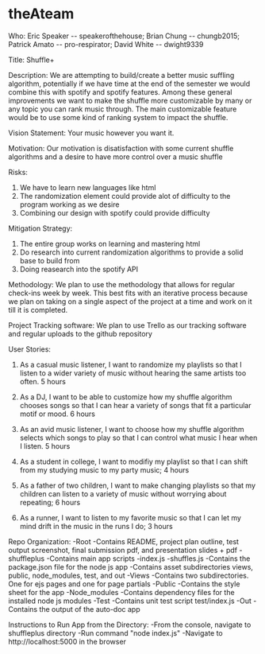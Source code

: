 # theAteam

Who: 
Eric Speaker -- speakerofthehouse;
Brian Chung -- chungb2015;
Patrick Amato -- pro-respirator;
David White -- dwight9339

Title: Shuffle+

Description: 
  We are attempting to build/create a better music suffling algorithm, potentially if we have time at the end of the semester we would combine this with spotify and spotify features. Among these general improvements we want to make the shuffle more customizable by many or any topic you can rank music through. The main customizable feature would be to use some kind of ranking system to impact the shuffle.

Vision Statement:
  Your music however you want it.
  
Motivation:
  Our motivation is disatisfaction with some current shuffle algorithms and a desire to have more control over a music shuffle
  
Risks: 
  1. We have to learn new languages like html
  2. The randomization element could provide alot of difficulty to the program working as we desire
  3. Combining our design with spotify could provide difficulty

Mitigation Strategy:
  1. The entire group works on learning and mastering html
  2. Do research into current randomization algorithms to provide a solid base to build from
  3. Doing reasearch into the spotify API
  
Methodology:
  We plan to use the methodology that allows for regular check-ins week by week. This best fits with an iterative process because we plan on taking on a single aspect of the project at a time and work on it till it is completed. 
  
Project Tracking software:
  We plan to use Trello as our tracking software and regular uploads to the github repository
  
User Stories:

1) As a casual music listener, I want to randomize my playlists so that I listen to a wider variety of music without hearing the same artists too often. 5 hours

2) As a DJ, I want to be able to customize how my shuffle algorithm chooses songs so that I can hear a variety of songs that fit a particular motif or mood. 6 hours

3) As an avid music listener, I want to choose how my shuffle algorithm selects which songs to play so that I can control what music I hear when I listen. 5 hours
  
4) As a student in college, I want to modifiy my playlist so that I can shift from my studying music to my party music; 4 hours

5) As a father of two children, I want to make changing playlists so that my children can listen to a variety of music without worrying about repeating; 6 hours

6) As a runner, I want to listen to my favorite music so that I can let my mind drift in the music in the runs I do; 3 hours

Repo Organization:
-Root
	-Contains README, project plan outline, test output screenshot, final submission pdf, and presentation slides + pdf
-shuffleplus
	-Contains main app scripts
		-index.js
		-shuffles.js
	-Contains the package.json file for the node js app
	-Contains asset subdirectories views, public, node_modules, test, and out
-Views
	-Contains two subdirectories. One for ejs pages and one for page partials
-Public
	-Contains the style sheet for the app
-Node_modules
	-Contains dependency files for the installed node js modules
-Test
	-Contains unit test script test/index.js
-Out 
	-Contains the output of the auto-doc app

Instructions to Run App from the Directory:
	-From the console, navigate to shuffleplus directory
	-Run command "node index.js"
	-Navigate to http://localhost:5000 in the browser



  

